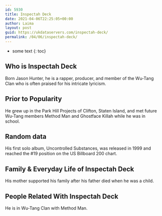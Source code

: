 ```yaml
---
id: 5930
title: Inspectah Deck
date: 2021-04-06T22:25:05+00:00
author: Laima
layout: post
guid: https://ukdataservers.com/inspectah-deck/
permalink: /04/06/inspectah-deck/
---
```


* some text
{: toc}


## Who is Inspectah Deck
                  
                  
                  
Born Jason Hunter, he is a rapper, producer, and member of the Wu-Tang Clan who is often praised for his intricate lyricism.
                  
              
            
              
            
                
                
                
## Prior to Popularity
                  
                  
                  
He grew up in the Park Hill Projects of Clifton, Staten Island, and met future Wu-Tang members Method Man and Ghostface Killah while he was in school.
                  
              
            
              
            
                
                
                
## Random data
                  
                  
                  
His first solo album, Uncontrolled Substances, was released in 1999 and reached the #19 position on the US Billboard 200 chart.
                  
              
            
              
            
                
                
                
## Family & Everyday Life of Inspectah Deck
                  
                  
                  
His mother supported his family after his father died when he was a child.
                  
              
            
              
            
                
                
                
## People Related With Inspectah Deck
                  
                  
                  
He is in Wu-Tang Clan with Method Man.
                  
              
            
              
            
                
              
            
              
              
            
            
              
            
          
          
          